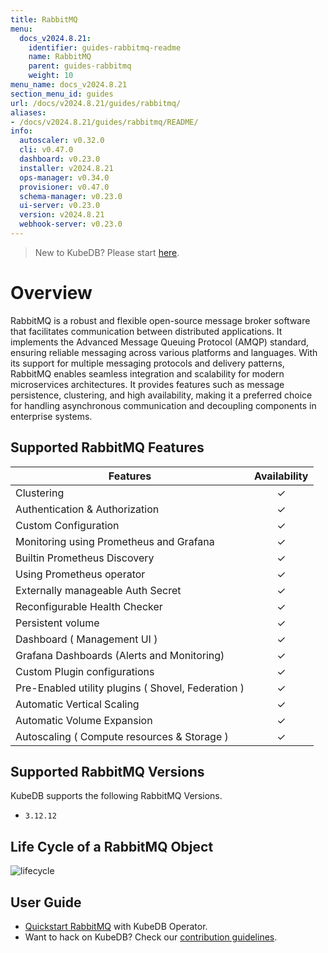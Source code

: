 ```yaml
---
title: RabbitMQ
menu:
  docs_v2024.8.21:
    identifier: guides-rabbitmq-readme
    name: RabbitMQ
    parent: guides-rabbitmq
    weight: 10
menu_name: docs_v2024.8.21
section_menu_id: guides
url: /docs/v2024.8.21/guides/rabbitmq/
aliases:
- /docs/v2024.8.21/guides/rabbitmq/README/
info:
  autoscaler: v0.32.0
  cli: v0.47.0
  dashboard: v0.23.0
  installer: v2024.8.21
  ops-manager: v0.34.0
  provisioner: v0.47.0
  schema-manager: v0.23.0
  ui-server: v0.23.0
  version: v2024.8.21
  webhook-server: v0.23.0
---
```


> New to KubeDB? Please start [here](/docs/v2024.8.21/README).

# Overview 

RabbitMQ is a robust and flexible open-source message broker software that facilitates communication between distributed applications. It implements the Advanced Message Queuing Protocol (AMQP) standard, ensuring reliable messaging across various platforms and languages. With its support for multiple messaging protocols and delivery patterns, RabbitMQ enables seamless integration and scalability for modern microservices architectures. It provides features such as message persistence, clustering, and high availability, making it a preferred choice for handling asynchronous communication and decoupling components in enterprise systems.

## Supported RabbitMQ Features

| Features                                           | Availability |
|----------------------------------------------------|:------------:|
| Clustering                                         |   &#10003;   |
| Authentication & Authorization                     |   &#10003;   |
| Custom Configuration                               |   &#10003;   |
| Monitoring using Prometheus and Grafana            |   &#10003;   |
| Builtin Prometheus Discovery                       |   &#10003;   |
| Using Prometheus operator                          |   &#10003;   |
| Externally manageable Auth Secret                  |   &#10003;   |
| Reconfigurable Health Checker                      |   &#10003;   |
| Persistent volume                                  |   &#10003;   | 
| Dashboard ( Management UI )                        |   &#10003;   |
| Grafana Dashboards (Alerts and Monitoring)         |   &#10003;   |
| Custom Plugin configurations                       |   &#10003;   |
| Pre-Enabled utility plugins ( Shovel, Federation ) |   &#10003;   |
| Automatic Vertical Scaling                         |   &#10003;   |
| Automatic Volume Expansion                         |   &#10003;   |
| Autoscaling ( Compute resources & Storage )        |   &#10003;   |


## Supported RabbitMQ Versions

KubeDB supports the following RabbitMQ Versions.
- `3.12.12`

## Life Cycle of a RabbitMQ Object

<!---
ref : https://cacoo.com/diagrams/4PxSEzhFdNJRIbIb/0281B
--->

<p text-align="center">
    <img alt="lifecycle"  src="/docs/v2024.8.21/guides/rabbitmq/images/rabbitmq-lifecycle.png" >
</p>

## User Guide

- [Quickstart RabbitMQ](/docs/v2024.8.21/guides/rabbitmq/quickstart/quickstart) with KubeDB Operator.
- Want to hack on KubeDB? Check our [contribution guidelines](/docs/v2024.8.21/CONTRIBUTING).